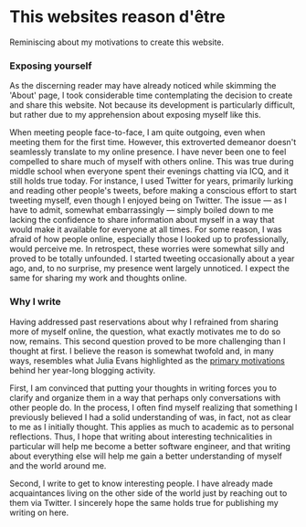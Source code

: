 # This websites reason d'être

Reminiscing about my motivations to create this website.

### Exposing yourself

As the discerning reader may have already noticed while skimming the
'About' page, I took considerable time contemplating the decision to
create and share this website. Not because its development is
particularly difficult, but rather due to my apprehension about exposing
myself like this.

When meeting people face-to-face, I am quite outgoing, even when meeting
them for the first time.  However, this extroverted demeanor doesn't
seamlessly translate to my online presence.  I have never been one to
feel compelled to share much of myself with others online.  This was
true during middle school when everyone spent their evenings chatting
via ICQ, and it still holds true today.  For instance, I used Twitter
for years, primarily lurking and reading other people's tweets, before
making a conscious effort to start tweeting myself, even though I
enjoyed being on Twitter.  The issue — as I have to admit, somewhat
embarrassingly — simply boiled down to me lacking the confidence to
share information about myself in a way that would make it available for
everyone at all times.  For some reason, I was afraid of how people
online, especially those I looked up to professionally, would perceive
me.  In retrospect, these worries were somewhat silly and proved to be
totally unfounded.  I started tweeting occasionally about a year ago,
and, to no surprise, my presence went largely unnoticed.  I expect the
same for sharing my work and thoughts online.

### Why I write

Having addressed past reservations about why I refrained from sharing
more of myself online, the question, what exactly motivates me to do so
now, remains. This second question proved to be more challenging than I
thought at first. I believe the reason is somewhat twofold and, in many
ways, resembles what Julia Evans highlighted as the [primary
motivations](https://jvns.ca/blog/brag-documents/) behind her year-long
blogging activity.

First, I am convinced that putting your thoughts in writing forces you
to clarify and organize them in a way that perhaps only conversations
with other people do. In the process, I often find myself realizing that
something I previously believed I had a solid understanding of was, in
fact, not as clear to me as I initially thought. This applies as much to
academic as to personal reflections. Thus, I hope that writing about
interesting technicalities in particular will help me become a better
software engineer, and that writing about everything else will help me
gain a better understanding of myself and the world around me.

Second, I write to get to know interesting people. I have already made
acquaintances living on the other side of the world just by reaching out
to them via Twitter. I sincerely hope the same holds true for publishing
my writing on here.
